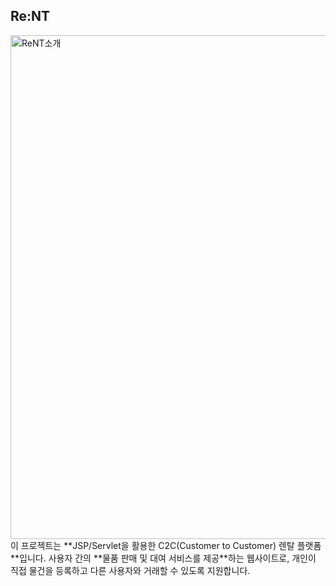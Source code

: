 ## Re:NT
<img width="806" alt="ReNT소개" src="https://github.com/user-attachments/assets/f7194e4f-59ec-49ae-8212-b80d21537ec8" />
<br>
이 프로젝트는 **JSP/Servlet을 활용한 C2C(Customer to Customer) 렌탈 플랫폼**입니다.  
사용자 간의 **물품 판매 및 대여 서비스를 제공**하는 웹사이트로, 개인이 직접 물건을 등록하고 다른 사용자와 거래할 수 있도록 지원합니다.
